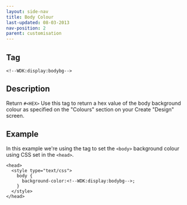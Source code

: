 ```yaml
---
layout: side-nav
title: Body Colour
last-updated: 08-03-2013
nav-position: 2
parent: customisation
---
```


## Tag

`<!--WDK:display:bodybg-->`

## Description

Return `#<HEX>`
Use this tag to return a hex value of the body background colour as specified on the "Colours" section on your Create "Design" screen.

## Example

In this example we're using the tag to set the `<body>` background colour using CSS set in the `<head>`.

~~~
<head>
  <style type="text/css">
    body {
      background-color:<!--WDK:display:bodybg-->;
    }
  </style>
</head>
~~~